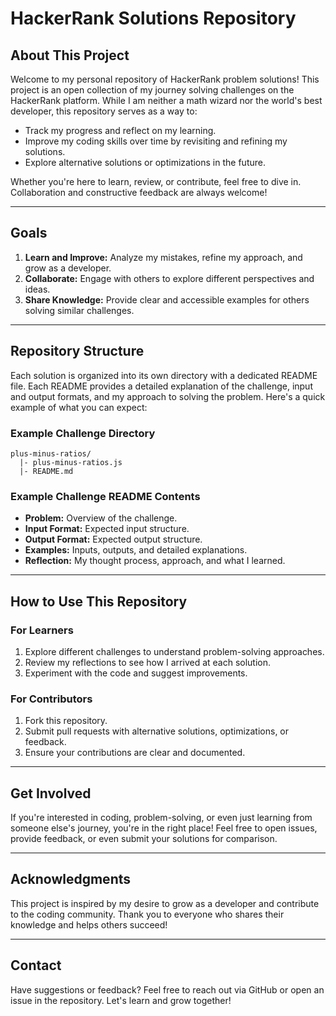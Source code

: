 # HackerRank Solutions Repository


## About This Project
Welcome to my personal repository of HackerRank problem solutions! This project is an open collection of my journey solving challenges on the HackerRank platform. While I am neither a math wizard nor the world's best developer, this repository serves as a way to:

- Track my progress and reflect on my learning.
- Improve my coding skills over time by revisiting and refining my solutions.
- Explore alternative solutions or optimizations in the future.

Whether you're here to learn, review, or contribute, feel free to dive in. Collaboration and constructive feedback are always welcome!

---

## Goals
1. **Learn and Improve:** Analyze my mistakes, refine my approach, and grow as a developer.
2. **Collaborate:** Engage with others to explore different perspectives and ideas.
3. **Share Knowledge:** Provide clear and accessible examples for others solving similar challenges.

---

## Repository Structure
Each solution is organized into its own directory with a dedicated README file. Each README provides a detailed explanation of the challenge, input and output formats, and my approach to solving the problem. Here's a quick example of what you can expect:

### Example Challenge Directory
```
plus-minus-ratios/
  |- plus-minus-ratios.js
  |- README.md
```

### Example Challenge README Contents
- **Problem:** Overview of the challenge.
- **Input Format:** Expected input structure.
- **Output Format:** Expected output structure.
- **Examples:** Inputs, outputs, and detailed explanations.
- **Reflection:** My thought process, approach, and what I learned.

---

## How to Use This Repository
### For Learners
1. Explore different challenges to understand problem-solving approaches.
2. Review my reflections to see how I arrived at each solution.
3. Experiment with the code and suggest improvements.

### For Contributors
1. Fork this repository.
2. Submit pull requests with alternative solutions, optimizations, or feedback.
3. Ensure your contributions are clear and documented.

---

## Get Involved
If you're interested in coding, problem-solving, or even just learning from someone else's journey, you're in the right place! Feel free to open issues, provide feedback, or even submit your solutions for comparison.

---

## Acknowledgments
This project is inspired by my desire to grow as a developer and contribute to the coding community. Thank you to everyone who shares their knowledge and helps others succeed!

---

## Contact
Have suggestions or feedback? Feel free to reach out via GitHub or open an issue in the repository. Let's learn and grow together!

